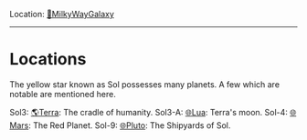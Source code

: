 Location: [🌌MilkyWayGalaxy](🌌MilkyWayGalaxy.md)

---
# Locations
The yellow star known as Sol possesses many planets. A few which are notable are mentioned here.

Sol3: [🌎Terra](🌎Terra.md): The cradle of humanity.
Sol3-A: [🌐Lua](🌐Lua.md): Terra's moon.
Sol-4: [🌐Mars](🌐Mars.md): The Red Planet.
Sol-9: [🌐Pluto](🌐Pluto.md): The Shipyards of Sol.